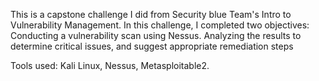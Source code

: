 This is a capstone challenge I did from Security blue Team's Intro to Vulnerability Management.
In this challenge, I completed two objectives:
    Conducting a vulnerability scan using Nessus.
    Analyzing the results to determine critical issues, and suggest appropriate remediation steps
    
Tools used:
Kali Linux,
Nessus,
Metasploitable2.
